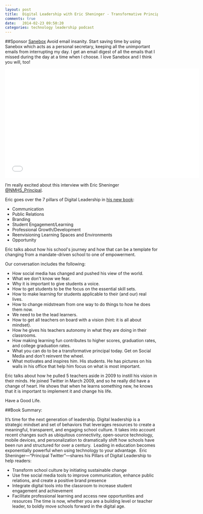 ```yaml
---
layout: post
title:  Digital Leadership with Eric Sheninger - Transformative Principal Episode 012
comments: true
date:   2014-02-23 09:50:20
categories: technology leadership podcast
---
```


##Sponsor
[Sanebox](https://www.sanebox.com/signup/b6fc4007b2) Avoid email insanity. Start saving time by using Sanebox which acts as a personal secretary, keeping all the unimportant emails from interrupting my day. I get an email digest of all the emails that I missed during the day at a time when I choose. I love Sanebox and I think you will, too! 

<iframe style="border: none" src="//html5-player.libsyn.com/embed/episode/id/2696353/height/360/width/640/theme/standard/direction/no/autoplay/no/autonext/no/thumbnail/yes/preload/no/no_addthis/no/" height="360" width="640" scrolling="no"  allowfullscreen webkitallowfullscreen mozallowfullscreen oallowfullscreen msallowfullscreen></iframe>

I’m really excited about this interview with Eric Sheninger [@NMHS_Principal](http://twitter.com/NMHS_Principal). 

Eric goes over the 7 pillars of Digital Leadership in [his new book](http://www.amazon.com/gp/product/1452276617/ref=as_li_ss_tl?ie=UTF8&camp=1789&creative=390957&creativeASIN=1452276617&linkCode=as2&tag=jethrojonesco-20): 

* Communication
* Public Relations
* Branding 
* Student Engagement/Learning
* Professional Growth/Development
* Reenvisioning Learning Spaces and Environments
* Opportunity

Eric talks about how his school's journey and how that can be a template for changing from a mandate-driven school to one of empowerment. 

Our conversation includes the following:

* How social media has changed and pushed his view of the world.
* What we don't know we fear. 
* Why it is important to give students a voice. 
* How to get students to be the focus on the essential skill sets.
* How to make learning for students applicable to their (and our) real lives.
* How to change midstream from one way to do things to how he does them now. 
* We need to be the lead learners. 
* How to get all teachers on board with a vision (hint: it is all about mindset).
* How he gives his teachers autonomy in what they are doing in their classrooms. 
* How making learning fun contributes to higher scores, graduation rates, and college graduation rates.
* What you can do to be a transformative principal today. Get on Social Media and don't reinvent the wheel. 
* What motivates and inspires him. His students. He has pictures on his walls in his office that help him focus on what is most important. 

Eric talks about how he pulled 5 teachers aside in 2009 to instill his vision in their minds. He joined Twitter in March 2009, and so he really did have a change of heart. He shows that when he learns something new, he knows that it is important to implement it and change his life. 

Have a Good Life.

##Book Summary:

It’s time for the next generation of leadership.
Digital leadership is a strategic mindset and set of behaviors that leverages resources to create a meaningful, transparent, and engaging school culture. It takes into account recent changes such as ubiquitous connectivity, open-source technology, mobile devices, and personalization to dramatically shift how schools have been run and structured for over a century.  Leading in education becomes exponentially powerful when using technology to your advantage.  Eric Sheninger—“Principal Twitter”—shares his Pillars of Digital Leadership to help readers:

* Transform school culture by initiating sustainable change
* Use free social media tools to improve communication, enhance public relations, and create a positive brand presence 
* Integrate digital tools into the classroom to increase student engagement and achievement
* Facilitate professional learning and access new opportunities and resources
The time is now, whether you are a building level or teacher leader, to boldly move schools forward in the digital age.